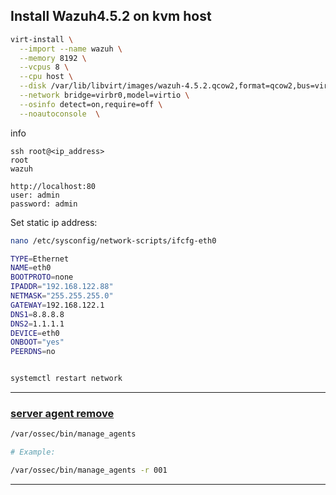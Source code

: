## Install Wazuh4.5.2 on kvm host



```bash
virt-install \
  --import --name wazuh \
  --memory 8192 \
  --vcpus 8 \
  --cpu host \
  --disk /var/lib/libvirt/images/wazuh-4.5.2.qcow2,format=qcow2,bus=virtio \
  --network bridge=virbr0,model=virtio \
  --osinfo detect=on,require=off \
  --noautoconsole  \
```
info
```
ssh root@<ip_address>
root
wazuh

http://localhost:80
user: admin
password: admin
```
Set static ip address:

```bash
nano /etc/sysconfig/network-scripts/ifcfg-eth0

TYPE=Ethernet
NAME=eth0
BOOTPROTO=none
IPADDR="192.168.122.88"
NETMASK="255.255.255.0"
GATEWAY=192.168.122.1
DNS1=8.8.8.8
DNS2=1.1.1.1
DEVICE=eth0
ONBOOT="yes"
PEERDNS=no


systemctl restart network
```

----

### [server agent remove](https://documentation.wazuh.com/current/user-manual/agents/remove-agents/remove.html)

```bash
/var/ossec/bin/manage_agents

# Example:

/var/ossec/bin/manage_agents -r 001
```
---
